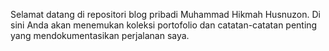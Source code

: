 Selamat datang di repositori blog pribadi Muhammad Hikmah Husnuzon. Di sini Anda akan menemukan koleksi portofolio dan catatan-catatan penting yang mendokumentasikan perjalanan saya.

